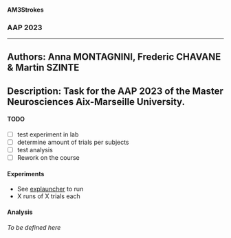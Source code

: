 #### AM3Strokes
### AAP 2023
---

__Authors__: Anna MONTAGNINI, Frederic CHAVANE & Martin SZINTE
---

__Description__: 
Task for the AAP 2023 of the Master Neurosciences Aix-Marseille University.
---

#### TODO
- [ ] test experiment in lab
- [ ] determine amount of trials per subjects
- [ ] test analysis
- [ ] Rework on the course

#### Experiments
* See [explauncher](main/explauncher.m) to run
* X runs of X trials each

#### Analysis
_To be defined here_